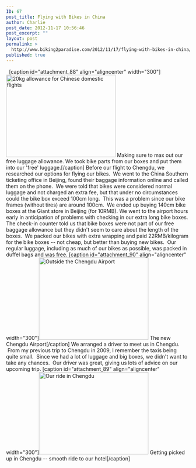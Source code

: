 ```yaml
---
ID: 67
post_title: Flying with Bikes in China
author: Charlie
post_date: 2012-11-17 10:56:46
post_excerpt: ""
layout: post
permalink: >
  http://www.biking2paradise.com/2012/11/17/flying-with-bikes-in-china/
published: true
---
```

  [caption id="attachment_88" align="aligncenter" width="300"]<a href="http://localhost/biking2paradise.com/2012/11/16/flying-with-bikes-in-china/img_2012-2/" rel="attachment wp-att-88"><img class="size-medium wp-image-88" title="20kg allowance for domestic flights" src="http://localhost/biking2paradise.com/wp-content/uploads/2012/11/IMG_20121-300x225.jpg" alt="20kg allowance for Chinese domestic flights" width="300" height="225" /></a> Making sure to max out our free luggage allowance. We took bike parts from our boxes and put them into our 'free' luggage.[/caption] Before our flight to Chengdu, we researched our options for flying our bikes.  We went to the China Southern ticketing office in Beijing, found their baggage information online and called them on the phone.  We were told that bikes were considered normal luggage and not charged an extra fee, but that under no circumstances could the bike box exceed 100cm long.  This was a problem since our bike frames (without tires) are around 100cm.  We ended up buying 140cm bike boxes at the Giant store in Beijing (for 10RMB). We went to the airport hours early in anticipation of problems with checking in our extra long bike boxes. The check-in counter told us that bike boxes were not part of our free baggage allowance but they didn't seem to care about the length of the boxes.  We packed our bikes with extra wrapping and paid 22RMB/kilogram for the bike boxes -- not cheap, but better than buying new bikes.  Our regular luggage, including as much of our bikes as possible, was packed in duffel bags and was free. [caption id="attachment_90" align="aligncenter" width="300"]<a href="http://localhost/biking2paradise.com/2012/11/16/flying-with-bikes-in-china/img_2016-2/" rel="attachment wp-att-90"><img class="size-medium wp-image-90" title="Chengdu Airport" src="http://localhost/biking2paradise.com/wp-content/uploads/2012/11/IMG_20161-300x225.jpg" alt="Outside the Chengdu Airport" width="300" height="225" /></a> The new Chengdu Airport[/caption] We arranged a driver to meet us in Chengdu.  From my previous trip to Chengdu in 2009, I remember the taxis being quite small.  Since we had a lot of luggage and big boxes, we didn't want to take any chances.  Our driver was great, giving us lots of advice on our upcoming trip. [caption id="attachment_89" align="aligncenter" width="300"]<a href="http://localhost/biking2paradise.com/2012/11/16/flying-with-bikes-in-china/img_2017-2/" rel="attachment wp-att-89"><img class="size-medium wp-image-89" title="Our ride in Chengdu" src="http://localhost/biking2paradise.com/wp-content/uploads/2012/11/IMG_20171-300x225.jpg" alt="Our ride in Chengdu" width="300" height="225" /></a> Getting picked up in Chengdu -- smooth ride to our hotel[/caption]          